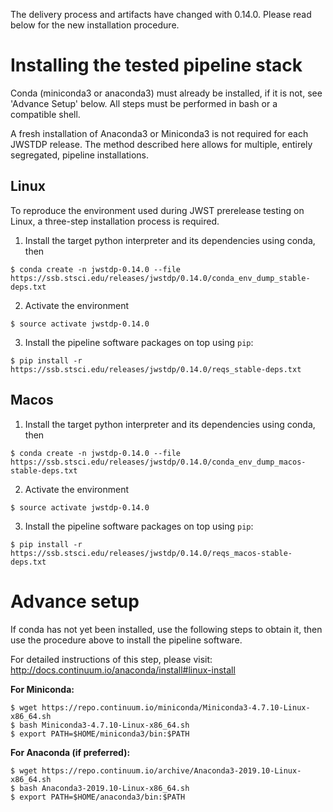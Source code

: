 The delivery process and artifacts have changed with 0.14.0. Please read below for the new installation procedure.

# Installing the tested pipeline stack

Conda (miniconda3 or anaconda3) must already be installed, if it is not, see 'Advance Setup' below.
All steps must be performed in bash or a compatible shell.

A fresh installation of Anaconda3 or Miniconda3 is not required for each JWSTDP release. The method described here allows for multiple, entirely segregated, pipeline installations.

## Linux
To reproduce the environment used during JWST prerelease testing on Linux, a three-step installation process is required.

1) Install the target python interpreter and its dependencies using conda, then
```
$ conda create -n jwstdp-0.14.0 --file https://ssb.stsci.edu/releases/jwstdp/0.14.0/conda_env_dump_stable-deps.txt
```

2) Activate the environment
```
$ source activate jwstdp-0.14.0
```

3) Install the pipeline software packages on top using `pip`:
```
$ pip install -r https://ssb.stsci.edu/releases/jwstdp/0.14.0/reqs_stable-deps.txt
```

## Macos
1) Install the target python interpreter and its dependencies using conda, then
```
$ conda create -n jwstdp-0.14.0 --file https://ssb.stsci.edu/releases/jwstdp/0.14.0/conda_env_dump_macos-stable-deps.txt
```

2) Activate the environment
```
$ source activate jwstdp-0.14.0
```

3) Install the pipeline software packages on top using `pip`:
```
$ pip install -r https://ssb.stsci.edu/releases/jwstdp/0.14.0/reqs_macos-stable-deps.txt
```

# Advance setup

If conda has not yet been installed, use the following steps to obtain it, then use the procedure above to install the pipeline software.

For detailed instructions of this step, please visit: http://docs.continuum.io/anaconda/install#linux-install

**For Miniconda:**

```
$ wget https://repo.continuum.io/miniconda/Miniconda3-4.7.10-Linux-x86_64.sh
$ bash Miniconda3-4.7.10-Linux-x86_64.sh
$ export PATH=$HOME/miniconda3/bin:$PATH
```

**For Anaconda (if preferred):**

```
$ wget https://repo.continuum.io/archive/Anaconda3-2019.10-Linux-x86_64.sh
$ bash Anaconda3-2019.10-Linux-x86_64.sh
$ export PATH=$HOME/anaconda3/bin:$PATH
```
